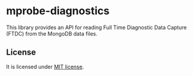# mprobe-diagnostics

This library provides an API for reading Full Time Diagnostic Data Capture (FTDC)
from the MongoDB data files.

## License

It is licensed under [MIT license](LICENSE).

